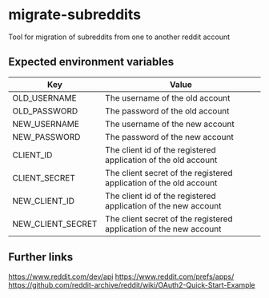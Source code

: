 # migrate-subreddits
Tool for migration of subreddits from one to another reddit account

## Expected environment variables

| Key         | Value       |
| ----------- | ----------- |
| OLD_USERNAME     | The username of the old account                                   |
| OLD_PASSWORD     | The password of the old account                                   |
| NEW_USERNAME     | The username of the new account                                   |
| NEW_PASSWORD     | The password of the new account                                   |
| CLIENT_ID        | The client id of the registered application of the old account    |
| CLIENT_SECRET    | The client secret of the registered application of the old account|
| NEW_CLIENT_ID    | The client id of the registered application of the new account    |
| NEW_CLIENT_SECRET| The client secret of the registered application of the new account|

## Further links
https://www.reddit.com/dev/api
https://www.reddit.com/prefs/apps/
https://github.com/reddit-archive/reddit/wiki/OAuth2-Quick-Start-Example